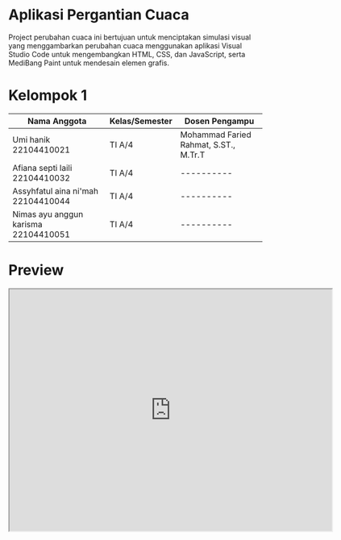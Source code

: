 # Aplikasi Pergantian Cuaca
Project perubahan cuaca ini bertujuan untuk menciptakan simulasi visual yang menggambarkan perubahan cuaca menggunakan aplikasi Visual Studio Code untuk mengembangkan HTML, CSS, dan JavaScript, serta MediBang Paint untuk mendesain elemen grafis.

# Kelompok 1

| Nama Anggota | Kelas/Semester | Dosen Pengampu |
|----------|----------|----------|
| Umi hanik 22104410021 | TI A/4 | Mohammad Faried Rahmat, S.ST., M.Tr.T |
| Afiana septi laili 22104410032 | TI A/4 | ---------- |
| Assyhfatul aina ni'mah 22104410044 | TI A/4 | ---------- |
| Nimas ayu anggun karisma 22104410051 | TI A/4 | ---------- |

# Preview

<iframe src="https://drive.google.com/file/d/14IGAppiyYHBzeQi_RmoQwoWCPo1rmsbL/preview" width="640" height="480" allow="autoplay"></iframe>
